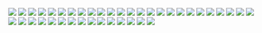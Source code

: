 ![](images/28.what_is_ip_address.png)
![](images/29.1.ip_characteristics.png)
![](images/29.2.format_overview.png)
![](images/30.format_overview.png)
![](images/31.1.format.png)
![](images/31.2.street_analogy.png)
![](images/31.3.address_classes.png)
![](images/32.1.class_a.png)
![](images/32.2.class_a.png)
![](images/32.3.class_a.png)
![](images/32.4.class_a.png)
![](images/32.5.class_b.png)
![](images/32.6.class_b.png)
![](images/33.1.class_c.png)
![](images/33.2.class_c.png)
![](images/33.3.class_d.png)
![](images/33.4.class_e.png)
![](images/33.5.class_a.png)
![](images/33.6.class_b.png)
![](images/33.7.class_c.png)
![](images/34.1.outline.png)
![](images/34.2.directed_broadcast_address.png)
![](images/34.3.directed_broadcast_address.png)
![](images/34.4.directed_broadcast_address.png)
![](images/35.1.local_broadcast_address.png)
![](images/35.2.local_broadcast_address.png)
![](images/36.local_loopback_address.png)
![](images/38.1.private_addresses.png)
![](images/38.2.link_local_addresses.png)
![](images/39.1.subnet_mask.png)
![](images/39.2.network_mast.png)
![](images/39.3.network_mask.png)
![](images/39.4.network_mask.png)
![](images/39.5.network_mask.png)
![](images/39.6.local_or_remote.png)
![](images/40.discontiguous_network_mask.png)
![](images/41.1.cidr.png)
![](images/41.2.cidr.png)
![](images/41.3.cidr.png)
![](images/41.4.cidr.png)